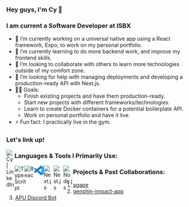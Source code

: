 <!--
**cybunayog/cybunayog** is a ✨ _special_ ✨ repository because its `README.md` (this file) appears on your GitHub profile.
-->

### Hey guys, I'm Cy 🫡

### I am current a Software Developer at ISBX

- 🔭 I’m currently working on a universal native app using a React framework, Expo, to work on my personal portfolio.
- 🌱 I’m currently learning to do more backend work, and improve my frontend skills.
- 👯 I’m looking to collaborate with others to learn more technologies outside of my comfort zone.
- 🤔 I’m looking for help with managing deployments and developing a production-ready API with Nest.js.
- 🏋️‍♂️ Goals:
   - Finish existing projects and have them production-ready.
   - Start new projects with different frameworks/technologies.
   - Learn to create Docker containers for a potential boilerplate API.
   - Work on personal portfolio and have it live. 
- ⚡ Fun fact: I practically live in the gym.

### Let's link up!
[<img align="left" alt="Cy | LinkedIn" width="22px" src="https://static.vecteezy.com/system/resources/previews/018/930/587/non_2x/linkedin-logo-linkedin-icon-transparent-free-png.png" />](https://www.linkedin.com/in/cybunayog/)


### Languages & Tools I Primarily Use:
<img align="left" alt="TypeScript" width="26px" src="https://cdn-icons-png.flaticon.com/512/919/919832.png" />
<img align="left" alt="React" width="26px" src="https://w7.pngwing.com/pngs/18/497/png-transparent-black-and-blue-atom-icon-screenshot-react-javascript-responsive-web-design-github-angularjs-github-logo-electric-blue-signage.png" />
<img align="left" alt="Visual Studio Code" width="26px" src="https://raw.githubusercontent.com/github/explore/80688e429a7d4ef2fca1e82350fe8e3517d3494d/topics/visual-studio-code/visual-studio-code.png"/>
<img align="left" alt="Next.js" width="26px" src="https://static-00.iconduck.com/assets.00/next-js-icon-512x512-zuauazrk.png" />
<img align="left" alt="Nest.js" width="26px" src="https://static-00.iconduck.com/assets.00/nestjs-icon-256x255-r03j160r.png" />
<img align="left" alt="Node.js" width="26px" src="https://cdn0.iconfinder.com/data/icons/designer-skills/128/node-js-512.png" />

### Projects & Past Collaborations:
1. [agape](https://github.com/agape-io/agape)
2. [genshin-impact-app](https://github.com/timothylim17/ReactNative_Genshin-Impact-App)
3. [APU Discord Bot](https://github.com/dylpick14/APU-Discord-Bot)
